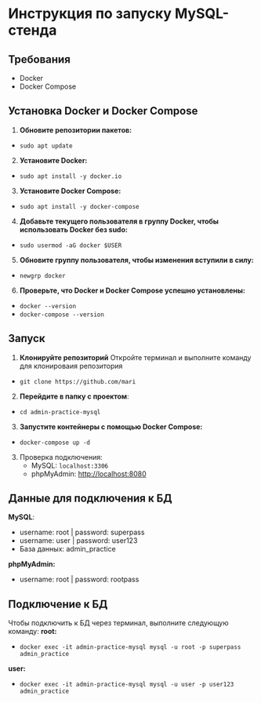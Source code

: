 # Инструкция по запуску MySQL-стенда

## Требования
- Docker
- Docker Compose

## Установка Docker и Docker Compose
1. **Обновите репозитории пакетов:**
- ```sudo apt update```
2. **Установите Docker:**
- ```sudo apt install -y docker.io```
3. **Установите Docker Compose:**
- ```sudo apt install -y docker-compose```
4. **Добавьте текущего пользователя в группу Docker, чтобы использовать Docker без sudo:**
- ```sudo usermod -aG docker $USER```
5. **Обновите группу пользователя, чтобы изменения вступили в силу:**
- ```newgrp docker```
6. **Проверьте, что Docker и Docker Compose успешно установлены:**
- ```docker --version```
- ```docker-compose --version```

## Запуск
1. **Клонируйте репозиторий**
Откройте терминал и выполните команду для клонироваия репозитория
- ```git clone https://github.com/mari```
2. **Перейдите в папку с проектом**: 
- ```cd admin-practice-mysql```
3. **Запустите контейнеры с помощью Docker Compose:**
- ```docker-compose up -d```
3. Проверка подключения:
   - MySQL: `localhost:3306`
   - phpMyAdmin: [http://localhost:8080](http://localhost:8080)

## Данные для подключения к БД
**MySQL**:
   - username: root | password: superpass
   - username: user | password: user123
   - База данных: admin_practice
   
**phpMyAdmin:**
   - username: root | password: rootpass

## Подключение к БД
Чтобы подключить к БД через терминал, выполните следующую команду:
**root:**
- ```docker exec -it admin-practice-mysql mysql -u root -p superpass admin_practice```

**user:**
- ```docker exec -it admin-practice-mysql mysql -u user -p user123 admin_practice```
